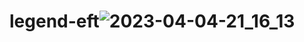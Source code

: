 # legend-eft![2023-04-04-21_16_13](https://user-images.githubusercontent.com/57631903/229860274-b5ecf028-54b0-4a79-9ea8-7a661f1bcb99.png)
